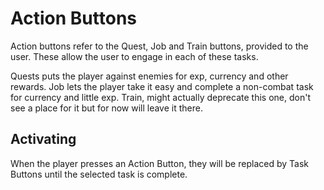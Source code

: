 # Action Buttons

Action buttons refer to the Quest, Job and Train buttons, provided to the user. These allow the user to engage in each of these tasks.

Quests puts the player against enemies for exp, currency and other rewards.
Job lets the player take it easy and complete a non-combat task for currency and little exp.
Train, might actually deprecate this one, don't see a place for it but for now will leave it there.

## Activating

When the player presses an Action Button, they will be replaced by Task Buttons until the selected task is complete.
